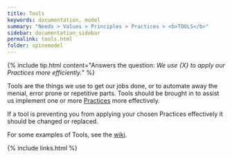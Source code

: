 ```yaml
---
title: Tools
keywords: documentation, model
summary: "Needs > Values > Principles > Practices > <b>TOOLS</b>"
sidebar: documentation_sidebar
permalink: tools.html
folder: spinemodel
---
```


{% include tip.html content="Answers the question: *We use {X} to apply our Practices more efficiently.*" %}

Tools are the things we use to get our jobs done, or to automate away the menial, error prone or repetitive parts. Tools should be brought in to assist us implement one or more [Practices](/practices) more effectively.

If a tool is preventing you from applying your chosen Practices effectively it should be changed or replaced.

For some examples of Tools, see the [wiki](http://spine.wiki/tools.html).

{% include links.html %}
